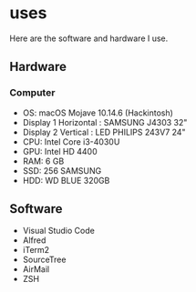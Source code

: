 # uses

Here are the software and hardware I use.

## Hardware

### Computer

- OS: macOS Mojave 10.14.6 (Hackintosh)
- Display 1 Horizontal : SAMSUNG J4303 32"
- Display 2 Vertical : LED PHILIPS 243V7 24"
- CPU: Intel Core i3-4030U
- GPU: Intel HD 4400
- RAM: 6 GB
- SSD: 256 SAMSUNG
- HDD: WD BLUE 320GB

## Software

- Visual Studio Code
- Alfred
- iTerm2
- SourceTree
- AirMail
- ZSH
